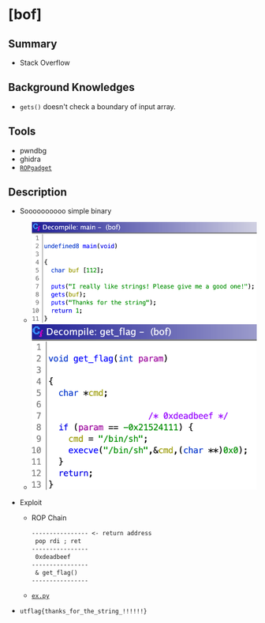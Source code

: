 # [bof]

## Summary

* Stack Overflow

## Background Knowledges

* `gets()` doesn't check a boundary of input array.

## Tools

* pwndbg
* ghidra
* [`ROPgadget`](https://github.com/JonathanSalwan/ROPgadget)

## Description

* Soooooooooo simple binary
    * ![1](./1.png?raw=true)
    * ![2](./2.png?raw=true)

* Exploit
    * ROP Chain
        ```
        ---------------- <- return address
         pop rdi ; ret
        ----------------
         0xdeadbeef
        ---------------- 
         & get_flag()
        ---------------- 
        ```
    * [`ex.py`](./ex.py)

* `utflag{thanks_for_the_string_!!!!!!}`